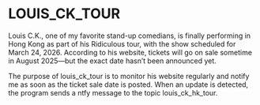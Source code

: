 # LOUIS_CK_TOUR

Louis C.K., one of my favorite stand-up comedians, is finally performing in Hong Kong as part of his Ridiculous tour, with the show scheduled for March 24, 2026. According to his website, tickets will go on sale sometime in August 2025—but the exact date hasn’t been announced yet.

The purpose of louis_ck_tour is to monitor his website regularly and notify me as soon as the ticket sale date is posted. When an update is detected, the program sends a ntfy message to the topic louis_ck_hk_tour.

